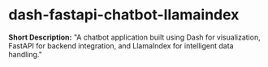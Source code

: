 # dash-fastapi-chatbot-llamaindex
**Short Description:**  "A chatbot application built using Dash for visualization, FastAPI for backend integration, and LlamaIndex for intelligent data handling."
